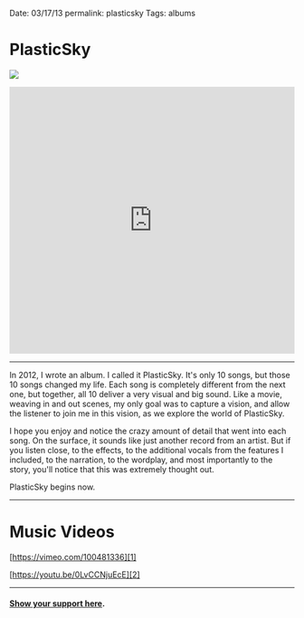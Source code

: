 Date: 03/17/13
permalink: plasticsky
Tags: albums

# PlasticSky

![][image-1]

<iframe style="border: 0; width: 100%; height: 472px;" src="https://bandcamp.com/EmbeddedPlayer/album=234707312/size=large/bgcol=ffffff/linkcol=63b2cc/artwork=none/transparent=true/" seamless><a href="http://nashp.bandcamp.com/album/plasticsky">PlasticSky by nashp</a></iframe>

---- 

In 2012, I wrote an album. I called it PlasticSky. It's only 10 songs, but those 10 songs changed my life. Each song is completely different from the next one, but together, all 10 deliver a very visual and big sound. Like a movie, weaving in and out scenes, my only goal was to capture a vision, and allow the listener to join me in this vision, as we explore the world of PlasticSky.

I hope you enjoy and notice the crazy amount of detail that went into each song. On the surface, it sounds like just another record from an artist. But if you listen close, to the effects, to the additional vocals from the features I included, to the narration, to the wordplay, and most importantly to the story, you'll notice that this was extremely thought out.

PlasticSky begins now.

---- 

# Music Videos

[https://vimeo.com/100481336][1]

[https://youtu.be/0LvCCNjuEcE][2]

---- 

#### [Show your support here][3].

[1]:	https://vimeo.com/100481336
[2]:	https://youtu.be/0LvCCNjuEcE
[3]:	money

[image-1]:	https://i.imgur.com/tARJtFB.jpg